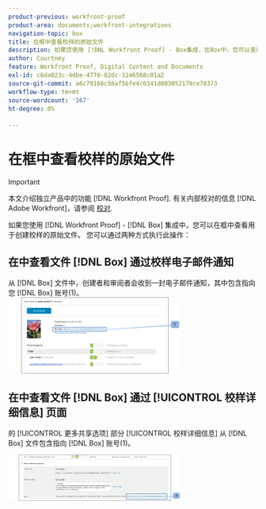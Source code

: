 ```yaml
---
product-previous: workfront-proof
product-area: documents;workfront-integrations
navigation-topic: box
title: 在框中查看校样的原始文件
description: 如果您使用 [!DNL Workfront Proof] - Box集成，在Box中，您可以查看用于创建校样的原始文件。 您可以通过两种方式执行此操作 — 编辑我。
author: Courtney
feature: Workfront Proof, Digital Content and Documents
exl-id: c6da023c-4dbe-4770-82dc-3246568c01a2
source-git-commit: a6c79166c50af5bfe4c0341d003052179ce78373
workflow-type: tm+mt
source-wordcount: '167'
ht-degree: 0%

---
```


# 在框中查看校样的原始文件

>[!IMPORTANT]
>
>本文介绍独立产品中的功能 [!DNL Workfront Proof]. 有关内部校对的信息 [!DNL Adobe Workfront]，请参阅 [校对](../../../review-and-approve-work/proofing/proofing.md).

如果您使用 [!DNL Workfront Proof] - [!DNL Box] 集成中，您可以在框中查看用于创建校样的原始文件。 您可以通过两种方式执行此操作：

## 在中查看文件 [!DNL Box] 通过校样电子邮件通知

从 [!DNL Box] 文件中，创建者和审阅者会收到一封电子邮件通知，其中包含指向您 [!DNL Box] 账号(1)。\
![Box_-_Email_Notification.png](assets/box---email-notification-350x154.png)

## 在中查看文件 [!DNL Box] 通过 [!UICONTROL 校样详细信息] 页面

的 [!UICONTROL 更多共享选项] 部分 [!UICONTROL 校样详细信息] 从 [!DNL Box] 文件包含指向 [!DNL Box] 账号(1)。

![Box_-_Proof_Details_page.png](assets/box---proof-details-page-350x93.png)
